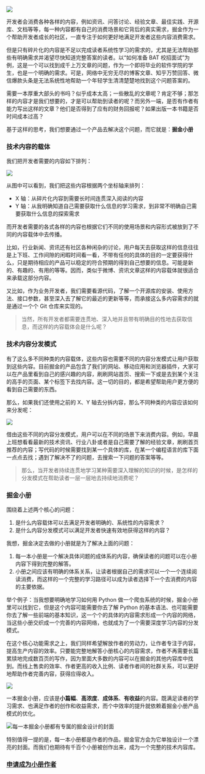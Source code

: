 ![](https://p3-juejin.byteimg.com/tos-cn-i-k3u1fbpfcp/63aa1ff976974469a1c3526d04908487~tplv-k3u1fbpfcp-jj-mark:1512:0:0:0:q75.avis)

开发者会消费各种各样的内容，例如资讯、问答讨论、经验文章、最佳实践、开源库、文档等等，每一种内容都有自己的消费场景和它背后的真实需求，掘金作为一个帮助开发者成长的社区，一直专注于如何更好地满足开发者这些内容消费需求。

但是只有碎片化的内容是不足以完成读者系统性学习的需求的，尤其是无法帮助那些有明确需求并渴望尽快知道完整答案的读者。以“如何准备 BAT 校招面试”为例，这是一个可以找到成千上万文章的问题，作为一个即将毕业的软件学院的学生，也是一个明确的需求。可是，网络中无穷无尽的博客文章、知乎万赞回答、微信爆款头条是无法系统性地帮助一个年轻学生清清楚楚地找到这个问题答案的。

需要一本厚重大部头的书吗？似乎成本太高；一些散乱的文章呢？肯定不够；那怎样的内容才是我们想要的，才是可以帮助到读者的呢？而另外一端，是否有作者有能力写出这样的文章？他们是否得到了应有的财务回报呢？如果出版一本书籍是否时间成本过高？

基于这样的思考，我们想要通过一个产品去解决这个问题，而它就是：**掘金小册**

### 技术内容的载体

我们把开发者需要的内容如下排列：

![](https://p3-juejin.byteimg.com/tos-cn-i-k3u1fbpfcp/126259d2d42d468b822dc2dfeb876f9b~tplv-k3u1fbpfcp-jj-mark:1512:0:0:0:q75.avis)

从图中可以看到，我们把这些内容根据两个坐标轴来排列：

* X 轴：从碎片化内容到需要长时间连贯深入阅读的内容
* Y 轴：从我明确知道自己需要获取什么信息的学习需求，到非常不明确自己需要获取什么信息的探索需求

而开发者需要的各式各样的内容也根据它们不同的使用场景和内容形式被放到了不同的内容载体中去传播。

比如，行业新闻、资讯还有社区各种闲杂的讨论，用户每天去获取这样的信息往往是上下班、工作间隙的闲暇时间看一看，不带有任何的具体的目的一定要获得什么，只是期待相应的产品可以稳定的符合预期的得到自己想要的信息。可能是新的、有趣的、有用的等等。因而，类似于微博、资讯文章这样的内容载体就很适合来承载这部分内容。

又比如，作为业务开发者，我们需要看源代码，了解一个开源库的安装、使用方法、接口参数，甚至深入去了解它的最近的更新等等，而承接这么多内容需求的就是通过一个个 Git 仓库来实现的。

> 当然，所有开发者都需要连贯地、深入地并且带有明确目的性地去获取信息，而这样的内容载体会是什么呢？

### 技术内容分发模式

有了这么多不同种类的内容载体，这些内容也需要不同的内容分发模式让用户获取到这些内容。目前掘金的产品包含了我们的网站、移动应用和浏览器插件，大家可以在产品里看到自己的感兴趣的内容，刷刷网站首页、搜索一下或是去到某个关注的高手的页面、某个标签下去找内容。这一切的目的，都是希望帮助用户更方便的看到自己需要的东西。

那么，如果我们还使用之前的 X、Y 轴去分拆内容，那么不同种类的内容应该如何来分发呢：

![](https://p3-juejin.byteimg.com/tos-cn-i-k3u1fbpfcp/2248bd2fc8474bd7a050dbba3347bdac~tplv-k3u1fbpfcp-jj-mark:1512:0:0:0:q75.avis)

借由这些不同的内容分发模式，用户可以在不同的场景下来消费内容。例如，早晨上班想看看最新的技术资讯、行业八卦或者是自己需要了解的经验文章，刷刷首页推荐的内容；写代码的时候需要找到某一个具体的库，在某一个编程语言的库下面一点点去找；遇到了解决不了的问题，去搜索一下问题的答案等等。

> 那么，当开发者持续连贯地学习某种需要深入理解的知识的时候，是怎样的分发模式在帮助读者一层一层地去持续地消费呢？

### 掘金小册

围绕着上述两个核心的问题：

1. 是什么内容载体可以去满足开发者明确的、系统性的内容需求？
2. 是什么内容分发模式可以满足开发者快速有效地获得这样的内容？

我想，掘金决定去做的小册就是为了解决上面的问题：

1. 每一本小册是一个解决具体问题的成体系的内容，确保读者的问题可以在小册内容下得到完整的解答。
2. 小册之间应该有明确的体系关系，让读者根据自己的需求可以一个一个连续阅读消费，而这样的一个完整的学习路径可以成为读者选择下一个去消费的内容的主要依据。

举个例子：当我想要明确地学习如何用 Python 做一个爬虫系统的时候，掘金小册里可以找到它，但是这个内容可能需要你去了解 Python 的基本语法、也可能需要你去了解一些前端的基本知识，这一个个的具体的内容需求形成一个内容的网络，当这些小册交织成一个完善的内容网络，也就成为了一个需要深度学习内容的分发模式。

在这个核心功能需求之上，我们同样希望解放作者的劳动力，让作者专注于内容，提高生产内容的效率。只要能完整地解答小册核心的内容需求，作者不再需要长篇累牍地完成数百页的写作，因为里面大多数的内容可以在掘金的其他内容库中找到。而线上售卖的效率、作者更高的收入比例、读者作者间的社群关系，可以更好地帮助作者完善内容，获得应得收入。

![](https://p3-juejin.byteimg.com/tos-cn-i-k3u1fbpfcp/6a4df121715140ef81bdf07b1cd231f1~tplv-k3u1fbpfcp-jj-mark:1512:0:0:0:q75.avis)

一本掘金小册，应该是**小篇幅**、**高浓度**、**成体系**、**有收益**的内容。既满足读者的学习需求、也满足作者的创作和收益需求，而个中效率的提升就依赖着掘金小册产品模式的优化。

![每一本掘金小册都有专属的掘金设计的封面](https://p3-juejin.byteimg.com/tos-cn-i-k3u1fbpfcp/0de5c979c10c4980b41e9829b9ab4843~tplv-k3u1fbpfcp-jj-mark:1512:0:0:0:q75.avis)

特别值得一提的是，每一本小册都是作者的作品，掘金官方会为它单独设计一个漂亮的封面。而我们也期待有千百个小册被创作出来，成为一个完整的技术内容库。

### [申请成为小册作者](https://sourl.co/zDEMwJ "https://sourl.co/zDEMwJ")